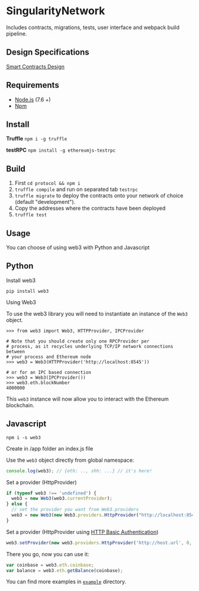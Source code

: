 # SingularityNetwork
Includes contracts, migrations, tests, user interface and webpack build pipeline.

## Design Specifications

[Smart Contracts Design ](./docs/SNContractsDesignSpecs.md)


## Requirements

* [Node.js](https://github.com/nodejs/node) (7.6 +)
* [Npm](https://www.npmjs.com/package/npm)

## Install

**Truffle**
`npm i -g truffle`

**testRPC**
`npm install -g ethereumjs-testrpc`


## Build 
1.  First `cd protocol && npm i`
2.  `truffle compile` and run on separated tab `testrpc`
3.  `truffle migrate` to deploy the contracts onto your network of choice (default "development").
4. Copy the addresses where the contracts have been deployed 
5. `truffle test`


## Usage

You can choose of using web3 with Python and Javascript

Python
----------

Install web3

`pip install web3`

Using Web3

To use the web3 library you will need to instantiate an instance of the
``Web3`` object.


    >>> from web3 import Web3, HTTPProvider, IPCProvider

    # Note that you should create only one RPCProvider per
    # process, as it recycles underlying TCP/IP network connections between
    # your process and Ethereum node
    >>> web3 = Web3(HTTPProvider('http://localhost:8545'))

    # or for an IPC based connection
    >>> web3 = Web3(IPCProvider())
    >>> web3.eth.blockNumber
    4000000


This ``web3`` instance will now allow you to interact with the Ethereum
blockchain.


Javascript 
----------

`npm i -s web3`

Create in /app folder an index.js file

Use the `web3` object directly from global namespace:

```js
console.log(web3); // {eth: .., shh: ...} // it's here!
```

Set a provider (HttpProvider)

```js
if (typeof web3 !== 'undefined') {
  web3 = new Web3(web3.currentProvider);
} else {
  // set the provider you want from Web3.providers
  web3 = new Web3(new Web3.providers.HttpProvider("http://localhost:8545"));
}
```

Set a provider (HttpProvider using [HTTP Basic Authentication](https://en.wikipedia.org/wiki/Basic_access_authentication))

```js
web3.setProvider(new web3.providers.HttpProvider('http://host.url', 0, BasicAuthUsername, BasicAuthPassword));
```

There you go, now you can use it:

```js
var coinbase = web3.eth.coinbase;
var balance = web3.eth.getBalance(coinbase);
```

You can find more examples in [`example`](https://github.com/ethereum/web3.js/tree/master/example) directory.

